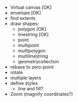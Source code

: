 + Virtual canvas [OK]
+ envelope [OK]
+ find extents
+ draw shapes:
  + polygon [OK]
  + linestring [OK]
  + point
  + multipoint
  + multipolygon
  + multilinestring
  + geometrycollection
+ rebase to zero-point
+ rotate 
+ multiple layers
+ define styles
  + line and fill?
+ Zoom (magnify coordinates?)

